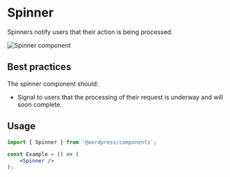 # Spinner

Spinners notify users that their action is being processed.

![Spinner component](https://wordpress.org/gutenberg/files/2019/07/spinner.png)

## Best practices

The spinner component should:

- Signal to users that the processing of their request is underway and will soon complete.

## Usage

<!-- wp:docs/sandbox { "name": "spinner" } -->
```jsx
import { Spinner } from '@wordpress/components';

const Example = () => (
	<Spinner />
);
```
<!-- /wp:docs/sandbox -->

